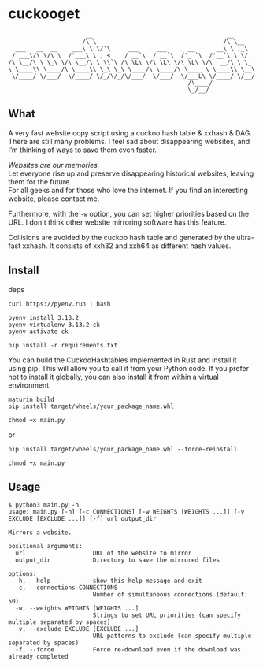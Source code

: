 # cuckooget
```
                      __                                      __      
                     /\ \                                    /\ \__   
  ___   __  __    ___\ \ \/'\     ___     ___      __      __\ \ ,_\  
 /'___\/\ \/\ \  /'___\ \ , <    / __`\  / __`\  /'_ `\  /'__`\ \ \/  
/\ \__/\ \ \_\ \/\ \__/\ \ \\`\ /\ \L\ \/\ \L\ \/\ \L\ \/\  __/\ \ \_ 
\ \____\\ \____/\ \____\\ \_\ \_\ \____/\ \____/\ \____ \ \____\\ \__\
 \/____/ \/___/  \/____/ \/_/\/_/\/___/  \/___/  \/___L\ \/____/ \/__/
                                                   /\____/            
                                                   \_/__/             
```
## What
A very fast website copy script using a cuckoo hash table & xxhash & DAG. There are still many problems.
I feel sad about disappearing websites, and I’m thinking of ways to save them even faster.  
  
*Websites are our memories.*  
Let everyone rise up and preserve disappearing historical websites, leaving them for the future.  
For all geeks and for those who love the internet. If you find an interesting website, please contact me.  
  
Furthermore, with the `-w` option, you can set higher priorities based on the URL. I don't think other website mirroring software has this feature.
  
Collisions are avoided by the cuckoo hash table and generated by the ultra-fast xxhash.
It consists of xxh32 and xxh64 as different hash values.    
  
## Install
deps
```
curl https://pyenv.run | bash

pyenv install 3.13.2
pyenv virtualenv 3.13.2 ck
pyenv activate ck

pip install -r requirements.txt
```

You can build the CuckooHashtables implemented in Rust and install it using pip. This will allow you to call it from your Python code. If you prefer not to install it globally, you can also install it from within a virtual environment.
```
maturin build
pip install target/wheels/your_package_name.whl

chmod +x main.py
```
or
```
pip install target/wheels/your_package_name.whl --force-reinstall

chmod +x main.py
```

## Usage
```
$ python3 main.py -h
usage: main.py [-h] [-c CONNECTIONS] [-w WEIGHTS [WEIGHTS ...]] [-v EXCLUDE [EXCLUDE ...]] [-f] url output_dir

Mirrors a website.

positional arguments:
  url                   URL of the website to mirror
  output_dir            Directory to save the mirrored files

options:
  -h, --help            show this help message and exit
  -c, --connections CONNECTIONS
                        Number of simultaneous connections (default: 50)
  -w, --weights WEIGHTS [WEIGHTS ...]
                        Strings to set URL priorities (can specify multiple separated by spaces)
  -v, --exclude EXCLUDE [EXCLUDE ...]
                        URL patterns to exclude (can specify multiple separated by spaces)
  -f, --force           Force re-download even if the download was already completed
```
